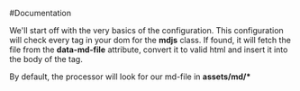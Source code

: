 #Documentation

We'll start off with the very basics of the configuration. This configuration will check every tag in your dom for the **mdjs** class.
If found, it will fetch the file from the **data-md-file** attribute, convert it to valid html and insert it into the body of the tag.

By default, the processor will look for our md-file in **assets/md/\***